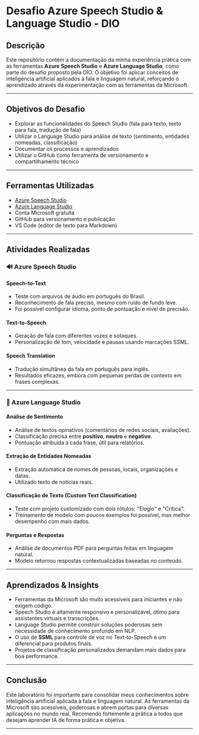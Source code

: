 # Desafio Azure Speech Studio & Language Studio - DIO

## Descrição

Este repositório contém a documentação da minha experiência prática com as ferramentas **Azure Speech Studio** e **Azure Language Studio**, como parte do desafio proposto pela DIO. O objetivo foi aplicar conceitos de inteligência artificial aplicados à fala e linguagem natural, reforçando o aprendizado através da experimentação com as ferramentas da Microsoft.

---

## Objetivos do Desafio

- Explorar as funcionalidades do Speech Studio (fala para texto, texto para fala, tradução de fala)
- Utilizar o Language Studio para análise de texto (sentimento, entidades nomeadas, classificação)
- Documentar os processos e aprendizados
- Utilizar o GitHub como ferramenta de versionamento e compartilhamento técnico

---

## Ferramentas Utilizadas

- [Azure Speech Studio](https://speech.microsoft.com/)
- [Azure Language Studio](https://language.azure.com/)
- Conta Microsoft gratuita
- GitHub para versionamento e publicação
- VS Code (editor de texto para Markdown)

---

## Atividades Realizadas

### 🔊 Azure Speech Studio

#### Speech-to-Text
- Teste com arquivos de áudio em português do Brasil.
- Reconhecimento de fala preciso, mesmo com ruído de fundo leve.
- Foi possível configurar idioma, ponto de pontuação e nível de precisão.

#### Text-to-Speech
- Geração de fala com diferentes vozes e sotaques.
- Personalização de tom, velocidade e pausas usando marcações SSML.

#### Speech Translation
- Tradução simultânea da fala em português para inglês.
- Resultados eficazes, embora com pequenas perdas de contexto em frases complexas.

---

### 🧾 Azure Language Studio

#### Análise de Sentimento
- Análise de textos opinativos (comentários de redes sociais, avaliações).
- Classificação precisa entre **positivo**, **neutro** e **negativo**.
- Pontuação atribuída a cada frase, útil para relatórios.

#### Extração de Entidades Nomeadas
- Extração automática de nomes de pessoas, locais, organizações e datas.
- Utilizado texto de notícias reais.

#### Classificação de Texto (Custom Text Classification)
- Teste com projeto customizado com dois rótulos: "Elogio" e "Crítica".
- Treinamento de modelo com poucos exemplos foi possível, mas melhor desempenho com mais dados.

#### Perguntas e Respostas
- Análise de documentos PDF para perguntas feitas em linguagem natural.
- Modelo retornou respostas contextualizadas baseadas no conteúdo.

---

## Aprendizados & Insights

- Ferramentas da Microsoft são muito acessíveis para iniciantes e não exigem código.
- Speech Studio é altamente responsivo e personalizável, ótimo para assistentes virtuais e transcrições.
- Language Studio permite construir soluções poderosas sem necessidade de conhecimento profundo em NLP.
- O uso de **SSML** para controle de voz no Text-to-Speech é um diferencial para produtos finais.
- Projetos de classificação personalizados demandam mais dados para boa performance.

---

## Conclusão

Este laboratório foi importante para consolidar meus conhecimentos sobre inteligência artificial aplicada à fala e linguagem natural. As ferramentas da Microsoft são acessíveis, poderosas e abrem portas para diversas aplicações no mundo real. Recomendo fortemente a prática a todos que desejam aprender IA de forma prática e objetiva.

---
